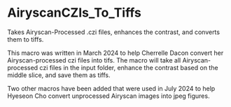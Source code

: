 # AiryscanCZIs_To_Tiffs
Takes Airyscan-Processed .czi files, enhances the contrast, and converts them to tiffs.

This macro was written in March 2024 to help Cherrelle Dacon convert her Airyscan-processed czi files into tifs.
The macro will take all Airyscan-processed czi files in the input folder, enhance the contrast based on the
middle slice, and save them as tiffs.

Two other macros have been added that were used in July 2024 to help Hyeseon Cho convert unprocessed Airyscan
images into jpeg figures.
